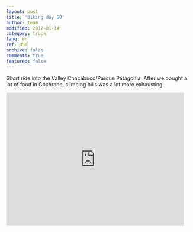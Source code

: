 ```yaml
---   
layout: post 
title: 'Biking day 58'  
author: team 
modified: 2017-01-14
category: track 
lang: en 
ref: d58
archive: false 
comments: true 
featured: false 
--- 
```


 Short ride into the Valley Chacabuco/Parque Patagonia. After we bought a lot of food in Cochrane, climbing hills was a lot more exhausting.                                                                                                                                                                                                                                                  

<iframe width='480' height='360' src='http://track-kit.net/maps_s3/?v=embed&track=235114.gpx' frameborder='0' allowfullscreen></iframe>